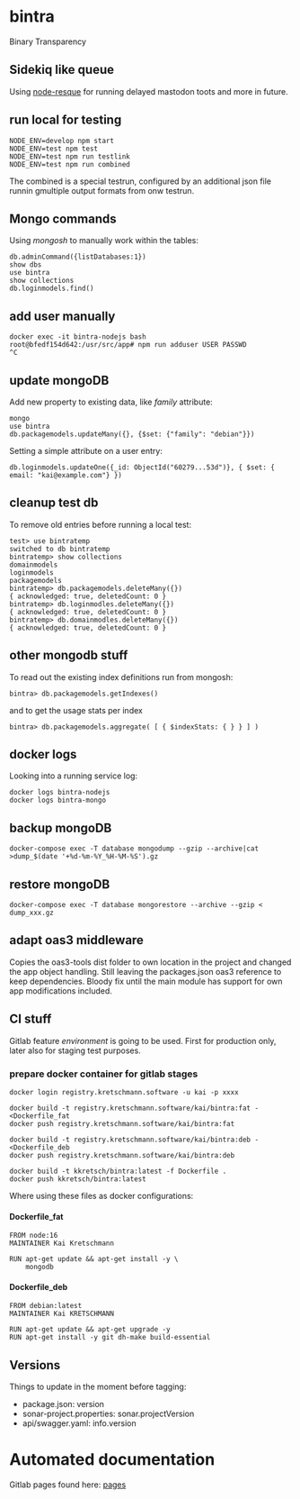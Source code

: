 # bintra

Binary Transparency

## Sidekiq like queue

Using [node-resque](https://github.com/actionhero/node-resque) for running delayed mastodon toots and more in future.

## run local for testing

    NODE_ENV=develop npm start
    NODE_ENV=test npm test
    NODE_ENV=test npm run testlink
    NODE_ENV=test npm run combined

The combined is a special testrun, configured by an additional json file runnin gmultiple output formats from onw testrun.

## Mongo commands

Using *mongosh* to manually work within the tables:

    db.adminCommand({listDatabases:1})
    show dbs
    use bintra
    show collections
    db.loginmodels.find()

## add user manually

    docker exec -it bintra-nodejs bash
    root@bfedf154d642:/usr/src/app# npm run adduser USER PASSWD
    ^C

## update mongoDB

Add new property to existing data, like *family* attribute:

    mongo
    use bintra
    db.packagemodels.updateMany({}, {$set: {"family": "debian"}})

Setting a simple attribute on a user entry:

    db.loginmodels.updateOne({_id: ObjectId("60279...53d")}, { $set: { email: "kai@example.com"} })

## cleanup test db

To remove old entries before running a local test:

    test> use bintratemp
    switched to db bintratemp
    bintratemp> show collections
    domainmodels
    loginmodels
    packagemodels
    bintratemp> db.packagemodels.deleteMany({})
    { acknowledged: true, deletedCount: 0 }
    bintratemp> db.loginmodles.deleteMany({})
    { acknowledged: true, deletedCount: 0 }
    bintratemp> db.domainmodles.deleteMany({})
    { acknowledged: true, deletedCount: 0 }


## other mongodb stuff

To read out the existing index definitions run from mongosh:

    bintra> db.packagemodels.getIndexes()

and to get the usage stats per index

    bintra> db.packagemodels.aggregate( [ { $indexStats: { } } ] )

## docker logs

Looking into a running service log:

    docker logs bintra-nodejs
    docker logs bintra-mongo

## backup mongoDB

    docker-compose exec -T database mongodump --gzip --archive|cat >dump_$(date '+%d-%m-%Y_%H-%M-%S').gz

## restore mongoDB

    docker-compose exec -T database mongorestore --archive --gzip < dump_xxx.gz

## adapt oas3 middleware

Copies the oas3-tools dist folder to own location in the project and changed the app object handling.
Still leaving the packages.json oas3 reference to keep dependencies.
Bloody fix until the main module has support for own app modifications included.

## CI stuff

Gitlab feature _environment_ is going to be used. First for production only, later also for staging test purposes.

### prepare docker container for gitlab stages

    docker login registry.kretschmann.software -u kai -p xxxx
    
    docker build -t registry.kretschmann.software/kai/bintra:fat - <Dockerfile_fat
    docker push registry.kretschmann.software/kai/bintra:fat
    
    docker build -t registry.kretschmann.software/kai/bintra:deb - <Dockerfile_deb
    docker push registry.kretschmann.software/kai/bintra:deb

    docker build -t kkretsch/bintra:latest -f Dockerfile .
    docker push kkretsch/bintra:latest

Where using these files as docker configurations:

#### Dockerfile\_fat

    FROM node:16
    MAINTAINER Kai Kretschmann
    
    RUN apt-get update && apt-get install -y \
        mongodb

#### Dockerfile\_deb

    FROM debian:latest
    MAINTAINER Kai KRETSCHMANN
    
    RUN apt-get update && apt-get upgrade -y
    RUN apt-get install -y git dh-make build-essential

## Versions

Things to update in the moment before tagging:

* package.json: version
* sonar-project.properties: sonar.projectVersion
* api/swagger.yaml: info.version

# Automated documentation

Gitlab pages found here: [pages](https://kgroup.kretschmann.fyi/bintra/)
